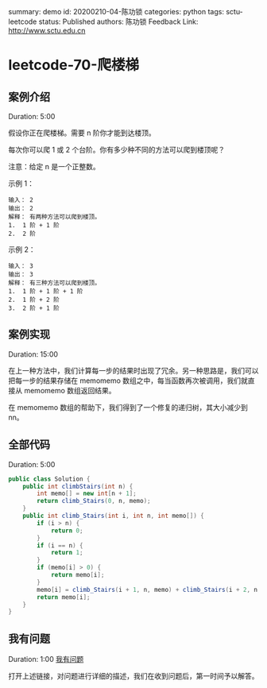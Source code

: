 summary: demo
id: 20200210-04-陈功锁
categories: python
tags: sctu-leetcode
status: Published 
authors: 陈功锁
Feedback Link: http://www.sctu.edu.cn

# leetcode-70-爬楼梯

## 案例介绍
Duration: 5:00


假设你正在爬楼梯。需要 n 阶你才能到达楼顶。

每次你可以爬 1 或 2 个台阶。你有多少种不同的方法可以爬到楼顶呢？

注意：给定 n 是一个正整数。

示例 1：
```
输入： 2
输出： 2
解释： 有两种方法可以爬到楼顶。
1.  1 阶 + 1 阶
2.  2 阶
```

示例 2：
```
输入： 3
输出： 3
解释： 有三种方法可以爬到楼顶。
1.  1 阶 + 1 阶 + 1 阶
2.  1 阶 + 2 阶
3.  2 阶 + 1 阶
```

## 案例实现
Duration: 15:00

在上一种方法中，我们计算每一步的结果时出现了冗余。另一种思路是，我们可以把每一步的结果存储在 memomemo 数组之中，每当函数再次被调用，我们就直接从 memomemo 数组返回结果。

在 memomemo 数组的帮助下，我们得到了一个修复的递归树，其大小减少到 nn。


## 全部代码
Duration: 5:00

```java
public class Solution {
    public int climbStairs(int n) {
        int memo[] = new int[n + 1];
        return climb_Stairs(0, n, memo);
    }
    public int climb_Stairs(int i, int n, int memo[]) {
        if (i > n) {
            return 0;
        }
        if (i == n) {
            return 1;
        }
        if (memo[i] > 0) {
            return memo[i];
        }
        memo[i] = climb_Stairs(i + 1, n, memo) + climb_Stairs(i + 2, n, memo);
        return memo[i];
    }
}

```


## 我有问题
Duration: 1:00
[我有问题](https://github.com/gschen/sctu-issue/issues/new)

打开上述链接，对问题进行详细的描述，我们在收到问题后，第一时间予以解答。